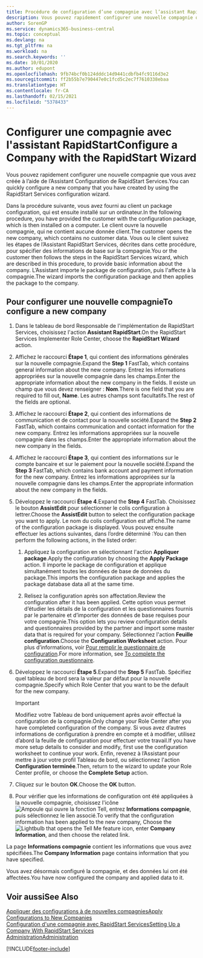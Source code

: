 ```yaml
---
title: Procédure de configuration d’une compagnie avec l’assistant RapidStart | Microsoft Docs
description: Vous pouvez rapidement configurer une nouvelle compagnie que vous avez créée à l’aide de l’Assistant Configuration de RapidStart Services.
author: SorenGP
ms.service: dynamics365-business-central
ms.topic: conceptual
ms.devlang: na
ms.tgt_pltfrm: na
ms.workload: na
ms.search.keywords: ''
ms.date: 10/01/2020
ms.author: edupont
ms.openlocfilehash: 9fb74bcf0b124dddc14d9441cdbfb4fc9116d3e2
ms.sourcegitcommit: ff2b55b7e790447e0c1fcd5c2ec7f7610338ebaa
ms.translationtype: HT
ms.contentlocale: fr-CA
ms.lasthandoff: 02/15/2021
ms.locfileid: "5378433"
---
```

# <a name="configure-a-company-with-the-rapidstart-wizard"></a><span data-ttu-id="96085-103">Configurer une compagnie avec l'assistant RapidStart</span><span class="sxs-lookup"><span data-stu-id="96085-103">Configure a Company with the RapidStart Wizard</span></span>
<span data-ttu-id="96085-104">Vous pouvez rapidement configurer une nouvelle compagnie que vous avez créée à l’aide de l’Assistant Configuration de RapidStart Services.</span><span class="sxs-lookup"><span data-stu-id="96085-104">You can quickly configure a new company that you have created by using the RapidStart Services configuration wizard.</span></span>

<span data-ttu-id="96085-105">Dans la procédure suivante, vous avez fourni au client un package configuration, qui est ensuite installé sur un ordinateur.</span><span class="sxs-lookup"><span data-stu-id="96085-105">In the following procedure, you have provided the customer with the configuration package, which is then installed on a computer.</span></span> <span data-ttu-id="96085-106">Le client ouvre la nouvelle compagnie, qui ne contient aucune donnée client.</span><span class="sxs-lookup"><span data-stu-id="96085-106">The customer opens the new company, which contains no customer data.</span></span> <span data-ttu-id="96085-107">Vous ou le client suivez les étapes de l’Assistant RapidStart Services, décrites dans cette procédure, pour spécifier des informations de base sur la compagnie.</span><span class="sxs-lookup"><span data-stu-id="96085-107">You or the customer then follows the steps in the RapidStart Services wizard, which are described in this procedure, to provide basic information about the company.</span></span> <span data-ttu-id="96085-108">L’Assistant importe le package de configuration, puis l'affecte à la compagnie.</span><span class="sxs-lookup"><span data-stu-id="96085-108">The wizard imports the configuration package and then applies the package to the company.</span></span>  

## <a name="to-configure-a-new-company"></a><span data-ttu-id="96085-109">Pour configurer une nouvelle compagnie</span><span class="sxs-lookup"><span data-stu-id="96085-109">To configure a new company</span></span>  
1. <span data-ttu-id="96085-110">Dans le tableau de bord Responsable de l'implémentation de RapidStart Services, choisissez l'action **Assistant RapidStart**.</span><span class="sxs-lookup"><span data-stu-id="96085-110">On the RapidStart Services Implementer Role Center, choose the **RapidStart Wizard** action.</span></span>  
2. <span data-ttu-id="96085-111">Affichez le raccourci **Étape 1**, qui contient des informations générales sur la nouvelle compagnie.</span><span class="sxs-lookup"><span data-stu-id="96085-111">Expand the **Step 1** FastTab, which contains general information about the new company.</span></span> <span data-ttu-id="96085-112">Entrez les informations appropriées sur la nouvelle compagnie dans les champs.</span><span class="sxs-lookup"><span data-stu-id="96085-112">Enter the appropriate information about the new company in the fields.</span></span> <span data-ttu-id="96085-113">Il existe un champ que vous devez renseigner : **Nom**.</span><span class="sxs-lookup"><span data-stu-id="96085-113">There is one field that you are required to fill out, **Name**.</span></span> <span data-ttu-id="96085-114">Les autres champs sont facultatifs.</span><span class="sxs-lookup"><span data-stu-id="96085-114">The rest of the fields are optional.</span></span>  
3. <span data-ttu-id="96085-115">Affichez le raccourci **Étape 2**, qui contient des informations de communication et de contact pour la nouvelle société.</span><span class="sxs-lookup"><span data-stu-id="96085-115">Expand the **Step 2** FastTab, which contains communication and contact information for the new company.</span></span> <span data-ttu-id="96085-116">Entrez les informations appropriées sur la nouvelle compagnie dans les champs.</span><span class="sxs-lookup"><span data-stu-id="96085-116">Enter the appropriate information about the new company in the fields.</span></span>
4. <span data-ttu-id="96085-117">Affichez le raccourci **Étape 3**, qui contient des informations sur le compte bancaire et sur le paiement pour la nouvelle société.</span><span class="sxs-lookup"><span data-stu-id="96085-117">Expand the **Step 3** FastTab, which contains bank account and payment information for the new company.</span></span> <span data-ttu-id="96085-118">Entrez les informations appropriées sur la nouvelle compagnie dans les champs.</span><span class="sxs-lookup"><span data-stu-id="96085-118">Enter the appropriate information about the new company in the fields.</span></span>  
5. <span data-ttu-id="96085-119">Développez le raccourci **Étape 4**.</span><span class="sxs-lookup"><span data-stu-id="96085-119">Expand the **Step 4** FastTab.</span></span> <span data-ttu-id="96085-120">Choisissez le bouton **AssistEdit** pour sélectionner le colis configuration à lettrer.</span><span class="sxs-lookup"><span data-stu-id="96085-120">Choose the **AssistEdit** button to select the configuration package you want to apply.</span></span> <span data-ttu-id="96085-121">Le nom du colis configuration est affiché.</span><span class="sxs-lookup"><span data-stu-id="96085-121">The name of the configuration package is displayed.</span></span> <span data-ttu-id="96085-122">Vous pouvez ensuite effectuer les actions suivantes, dans l’ordre déterminé :</span><span class="sxs-lookup"><span data-stu-id="96085-122">You can then perform the following actions, in the listed order:</span></span>  

    1. <span data-ttu-id="96085-123">Appliquez la configuration en sélectionnant l'action **Appliquer package**.</span><span class="sxs-lookup"><span data-stu-id="96085-123">Apply the configuration by choosing the **Apply Package** action.</span></span> <span data-ttu-id="96085-124">Il importe le package de configuration et applique simultanément toutes les données de base de données du package.</span><span class="sxs-lookup"><span data-stu-id="96085-124">This imports the configuration package and applies the package database data all at the same time.</span></span>  

    2. <span data-ttu-id="96085-125">Relisez la configuration après son affectation.</span><span class="sxs-lookup"><span data-stu-id="96085-125">Review the configuration after it has been applied.</span></span> <span data-ttu-id="96085-126">Cette option vous permet d’étudier les détails de la configuration et les questionnaires fournis par le partenaire et d’importer des données de base requises pour votre compagnie.</span><span class="sxs-lookup"><span data-stu-id="96085-126">This option lets you review configuration details and questionnaires provided by the partner and import some master data that is required for your company.</span></span> <span data-ttu-id="96085-127">Sélectionnez l'action **Feuille configuration**.</span><span class="sxs-lookup"><span data-stu-id="96085-127">Choose the **Configuration Worksheet** action.</span></span> <span data-ttu-id="96085-128">Pour plus d’informations, voir [Pour remplir le questionnaire de configuration](admin-gather-customer-setup-values.md#to-complete-the-configuration-questionnaire).</span><span class="sxs-lookup"><span data-stu-id="96085-128">For more information, see [To complete the configuration questionnaire](admin-gather-customer-setup-values.md#to-complete-the-configuration-questionnaire).</span></span>  

6. <span data-ttu-id="96085-129">Développez le raccourci **Étape 5**.</span><span class="sxs-lookup"><span data-stu-id="96085-129">Expand the **Step 5** FastTab.</span></span> <span data-ttu-id="96085-130">Spécifiez quel tableau de bord sera la valeur par défaut pour la nouvelle compagnie.</span><span class="sxs-lookup"><span data-stu-id="96085-130">Specify which Role Center that you want to be the default for the new company.</span></span>  

    > [!IMPORTANT]  
    >  <span data-ttu-id="96085-131">Modifiez votre Tableau de bord uniquement après avoir effectué la configuration de la compagnie.</span><span class="sxs-lookup"><span data-stu-id="96085-131">Only change your Role Center after you have completed configuration of the company.</span></span> <span data-ttu-id="96085-132">Si vous avez d’autres informations de configuration à prendre en compte et à modifier, utilisez d’abord la feuille de configuration pour effectuer votre travail.</span><span class="sxs-lookup"><span data-stu-id="96085-132">If you have more setup details to consider and modify, first use the configuration worksheet to continue your work.</span></span> <span data-ttu-id="96085-133">Enfin, revenez à l’Assistant pour mettre à jour votre profil Tableau de bord, ou sélectionnez l'action **Configuration terminée**.</span><span class="sxs-lookup"><span data-stu-id="96085-133">Then, return to the wizard to update your Role Center profile, or choose the **Complete Setup** action.</span></span>

7. <span data-ttu-id="96085-134">Cliquez sur le bouton **OK**.</span><span class="sxs-lookup"><span data-stu-id="96085-134">Choose the **OK** button.</span></span>  
8. <span data-ttu-id="96085-135">Pour vérifier que les informations de configuration ont été appliquées à la nouvelle compagnie, choisissez l'icône ![Ampoule qui ouvre la fonction Tell](media/ui-search/search_small.png "Dites-moi ce que vous voulez faire"), entrez **Informations compagnie**, puis sélectionnez le lien associé.</span><span class="sxs-lookup"><span data-stu-id="96085-135">To verify that the configuration information has been applied to the new company, Choose the ![Lightbulb that opens the Tell Me feature](media/ui-search/search_small.png "Tell me what you want to do") icon, enter **Company Information**, and then choose the related link.</span></span>

<span data-ttu-id="96085-136">La page **Informations compagnie** contient les informations que vous avez spécifiées.</span><span class="sxs-lookup"><span data-stu-id="96085-136">The **Company Information** page contains information that you have specified.</span></span>   

<span data-ttu-id="96085-137">Vous avez désormais configuré la compagnie, et des données lui ont été affectées.</span><span class="sxs-lookup"><span data-stu-id="96085-137">You have now configured the company and applied data to it.</span></span>  

## <a name="see-also"></a><span data-ttu-id="96085-138">Voir aussi</span><span class="sxs-lookup"><span data-stu-id="96085-138">See Also</span></span>  
[<span data-ttu-id="96085-139">Appliquer des configurations à de nouvelles compagnies</span><span class="sxs-lookup"><span data-stu-id="96085-139">Apply Configurations to New Companies</span></span>](admin-apply-configuration-to-new-companies.md)  
[<span data-ttu-id="96085-140">Configuration d'une compagnie avec RapidStart Services</span><span class="sxs-lookup"><span data-stu-id="96085-140">Setting Up a Company With RapidStart Services</span></span>](admin-set-up-a-company-with-rapidstart.md)  
[<span data-ttu-id="96085-141">Administration</span><span class="sxs-lookup"><span data-stu-id="96085-141">Administration</span></span>](admin-setup-and-administration.md)


[!INCLUDE[footer-include](includes/footer-banner.md)]